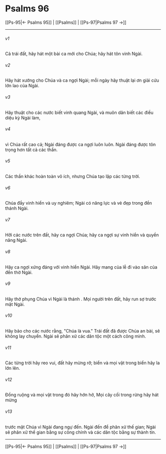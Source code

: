 # Psalms 96

[[Ps-95|← Psalms 95]] | [[Psalms]] | [[Ps-97|Psalms 97 →]]
***



###### v1 
Cả trái đất, hãy hát một bài ca mới cho Chúa; hãy hát tôn vinh Ngài. 

###### v2 
Hãy hát xướng cho Chúa và ca ngợi Ngài; mỗi ngày hãy thuật lại ơn giải cứu lớn lao của Ngài. 

###### v3 
Hãy thuật cho các nước biết vinh quang Ngài, và muôn dân biết các điều diệu kỳ Ngài làm, 

###### v4 
vì Chúa rất cao cả; Ngài đáng được ca ngợi luôn luôn. Ngài đáng được tôn trọng hơn tất cả các thần. 

###### v5 
Các thần khác hoàn toàn vô ích, nhưng Chúa tạo lập các từng trời. 

###### v6 
Chúa đầy vinh hiển và uy nghiêm; Ngài có năng lực và vẻ đẹp trong đền thánh Ngài. 

###### v7 
Hỡi các nước trên đất, hãy ca ngợi Chúa; hãy ca ngợi sự vinh hiển và quyền năng Ngài. 

###### v8 
Hãy ca ngợi xứng đáng với vinh hiển Ngài. Hãy mang của lễ đi vào sân của đền thờ Ngài. 

###### v9 
Hãy thờ phụng Chúa vì Ngài là thánh . Mọi người trên đất, hãy run sợ trước mặt Ngài. 

###### v10 
Hãy bảo cho các nước rằng, "Chúa là vua." Trái đất đã được Chúa an bài, sẽ không lay chuyển. Ngài sẽ phân xử các dân tộc một cách công minh. 

###### v11 
Các từng trời hãy reo vui, đất hãy mừng rỡ; biển và mọi vật trong biển hãy la lớn lên. 

###### v12 
Đồng ruộng và mọi vật trong đó hãy hớn hở, Mọi cây cối trong rừng hãy hát mừng 

###### v13 
trước mặt Chúa vì Ngài đang ngự đến. Ngài đến để phân xử thế gian; Ngài sẽ phân xử thế gian bằng sự công chính và các dân tộc bằng sự thành tín.

***
[[Ps-95|← Psalms 95]] | [[Psalms]] | [[Ps-97|Psalms 97 →]]
